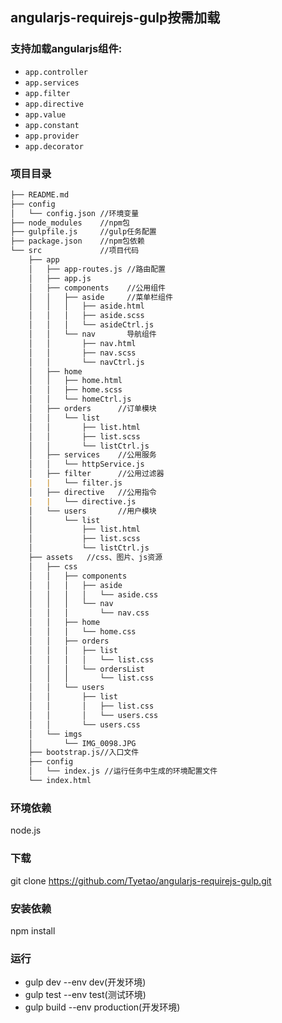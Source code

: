 ## angularjs-requirejs-gulp按需加载
### 支持加载angularjs组件:
* `app.controller`
* `app.services`
* `app.filter`
* `app.directive`
* `app.value`
* `app.constant`
* `app.provider`
* `app.decorator`
### 项目目录

```markdown
├── README.md
├── config
│   └── config.json //环境变量
├── node_modules    //npm包
├── gulpfile.js     //gulp任务配置
├── package.json    //npm包依赖
└── src             //项目代码
    ├── app
    │   ├── app-routes.js //路由配置
    │   ├── app.js
    │   ├── components    //公用组件
    │   │   ├── aside     //菜单栏组件  
    │   │   │   ├── aside.html
    │   │   │   ├── aside.scss
    │   │   │   └── asideCtrl.js
    │   │   └── nav       导航组件  
    │   │       ├── nav.html
    │   │       ├── nav.scss
    │   │       └── navCtrl.js
    │   ├── home
    │   │   ├── home.html
    │   │   ├── home.scss
    │   │   └── homeCtrl.js
    │   ├── orders      //订单模块
    │   │   └── list
    │   │       ├── list.html
    │   │       ├── list.scss
    │   │       └── listCtrl.js
    │   ├── services    //公用服务
    │   │   └── httpService.js
    │   ├── filter      //公用过滤器
    |   |   └── filter.js
    │   ├── directive   //公用指令
    |   |   └── directive.js
    │   └── users       //用户模块
    │       └── list
    │           ├── list.html
    │           ├── list.scss
    │           └── listCtrl.js
    ├── assets   //css、图片、js资源
    │   ├── css
    │   │   ├── components
    │   │   │   ├── aside
    │   │   │   │   └── aside.css
    │   │   │   └── nav
    │   │   │       └── nav.css
    │   │   ├── home
    │   │   │   └── home.css
    │   │   ├── orders
    │   │   │   ├── list
    │   │   │   │   └── list.css
    │   │   │   └── ordersList
    │   │   │       └── list.css
    │   │   └── users
    │   │       ├── list
    │   │       │   ├── list.css
    │   │       │   └── users.css
    │   │       └── users.css
    │   └── imgs
    │       └── IMG_0098.JPG
    ├── bootstrap.js//入口文件
    ├── config
    │   └── index.js //运行任务中生成的环境配置文件
    └── index.html
```
### 环境依赖
node.js
### 下载

git clone https://github.com/Tyetao/angularjs-requirejs-gulp.git

### 安装依赖

npm install

### 运行

* gulp dev --env dev(开发环境) 
* gulp test --env test(测试环境) 
* gulp build --env production(开发环境) 